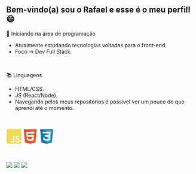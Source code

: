 ## Bem-vindo(a) sou o Rafael e esse é o meu perfil! 😄

🎯 Iniciando na área de programação <br>
- Atualmente estudando tecnologias voltadas para o front-end.<br>
- Foco -> Dev Full Stack.
<br>

📚 Linguagens <br>
- HTML/CSS.
- JS (React/Node).
- Navegando pelos meus repositórios é possivel ver um pouco do que aprendi até o momento. <br>
<br>
  
 <div ><br>
  <img align="center" height ="40" alt="Js" src="https://raw.githubusercontent.com/devicons/devicon/master/icons/javascript/javascript-plain.svg">
  <img align="center" height ="40" alt="HTML" src="https://raw.githubusercontent.com/devicons/devicon/master/icons/html5/html5-original.svg">
  <img align="center" height ="40" alt="CSS" src="https://raw.githubusercontent.com/devicons/devicon/master/icons/css3/css3-original.svg">
 </div><br>

<br>
<div> 

  <a href = "mailto:rafa.celos.dev@gmail.com"><img src="https://img.shields.io/badge/-Gmail-%23333?style=for-the-badge&logo=gmail&logoColor=white" target="_blank"></a>
  <a href="https://www.linkedin.com/in/rafaeloliveiradev" target="_blank"><img src="https://img.shields.io/badge/-LinkedIn-%230077B5?style=for-the-badge&logo=linkedin&logoColor=white" target="_blank"></a>
  <a href="https://github.com/rafacelos" target="_blank"><img src="https://img.shields.io/badge/-Portf%C3%B3lio-brown?style=for-the-badge&logo=true" target="_blank"></a>
</div>
